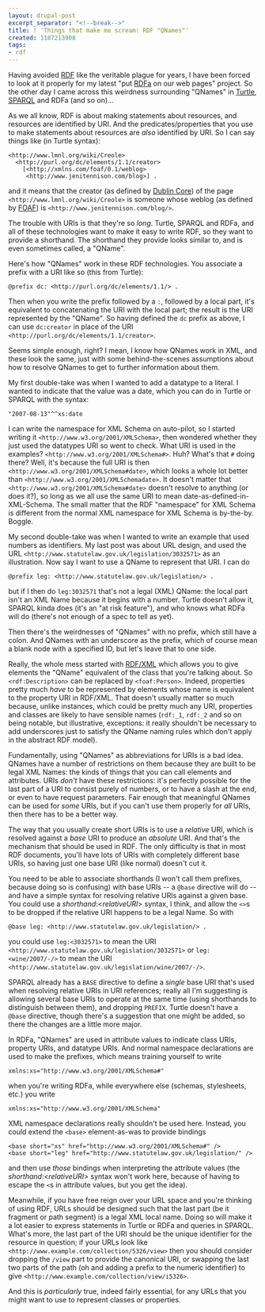 ```yaml
---
layout: drupal-post
excerpt_separator: "<!--break-->"
title: ! 'Things that make me scream: RDF "QNames"'
created: 1187213908
tags:
- rdf
---
```

Having avoided [RDF][1] like the veritable plague for years, I have been forced to look at it properly for my latest "put [RDFa][2] on our web pages" project. So the other day I came across this weirdness surrounding "QNames" in [Turtle][4], [SPARQL][5] and RDFa (and so on)...

As we all know, RDF is about making statements about resources, and resources are identified by URI. And the predicates/properties that you use to make statements about resources are *also* identified by URI. So I can say things like (in Turtle syntax):

    <http://www.lmnl.org/wiki/Creole>
      <http://purl.org/dc/elements/1.1/creator>
        [<http://xmlns.com/foaf/0.1/weblog>
         <http://www.jenitennison.com/blog>] .

and it means that the creator (as defined by [Dublin Core][6]) of the page `<http://www.lmnl.org/wiki/Creole>` is someone whose weblog (as defined by [FOAF][7]) is `<http://www.jenitennison.com/blog/>`.

[1]: http://en.wikipedia.org/wiki/Resource_Description_Framework "Wikipedia: Resource Description Framework"
[2]: http://en.wikipedia.org/wiki/RDFa "Wikipedia: RDFa"
[4]: http://www.dajobe.org/2004/01/turtle/ "Turtle: notation for RDF"
[5]: http://www.w3.org/TR/rdf-sparql-query/ "W3C: SPARQL: queries over RDF" 
[6]: http://www.dublincore.org/ "Dublin Core Metadata Initiative"
[7]: http://www.foaf-project.org/ "Friend of a Friend Project Page"
[8]: http://www.w3.org/TR/rdf-syntax-grammar/ "W3C: RDF/XML"

<!--break-->

The trouble with URIs is that they're so *long*. Turtle, SPARQL and RDFa, and all of these technologies want to make it easy to write RDF, so they want to provide a shorthand. The shorthand they provide looks similar to, and is even sometimes called, a "QName".

Here's how "QNames" work in these RDF technologies. You associate a prefix with a URI like so (this from Turtle):

    @prefix dc: <http://purl.org/dc/elements/1.1/> .

Then when you write the prefix followed by a `:`, followed by a local part, it's equivalent to concatenating the URI with the local part; the result is the URI represented by the "QName". So having defined the `dc` prefix as above, I can use `dc:creator` in place of the URI `<http://purl.org/dc/elements/1.1/creator>`.

Seems simple enough, right? I mean, I know how QNames work in XML, and these look the same, just with some behind-the-scenes assumptions about how to resolve QNames to get to further information about them.

My first double-take was when I wanted to add a datatype to a literal. I wanted to indicate that the value was a date, which you can do in Turtle or SPARQL with the syntax:

    "2007-08-13"^^xs:date

I can write the namespace for XML Schema on auto-pilot, so I started writing it `<http://www.w3.org/2001/XMLSchema>`, then wondered whether they just used the datatypes URI so went to check. What URI is used in the examples? `<http://www.w3.org/2001/XMLSchema#>`. Huh? What's that `#` doing there? Well, it's because the full URI is then `<http://www.w3.org/2001/XMLSchema#date>`, which looks a whole lot better than `<http://www.w3.org/2001/XMLSchemadate>`. It doesn't matter that `<http://www.w3.org/2001/XMLSchema#date>` doesn't resolve to anything (or does it?), so long as we all use the same URI to mean date-as-defined-in-XML-Schema. The small matter that the RDF "namespace" for XML Schema is different from the normal XML namespace for XML Schema is by-the-by. Boggle.

My second double-take was when I wanted to write an example that used numbers as identifiers. My last post was about URL design, and used the URL `<http://www.statutelaw.gov.uk/legislation/3032571>` as an illustration. Now say I want to use a QName to represent that URI. I can do

    @prefix leg: <http://www.statutelaw.gov.uk/legislation/> .

but if I then do `leg:3032571` that's not a legal (XML) QName: the local part isn't an XML Name because it begins with a number. Turtle doesn't allow it, SPARQL kinda does (it's an "at risk feature"), and who knows what RDFa will do (there's not enough of a spec to tell as yet).

Then there's the weirdnesses of "QNames" with no prefix, which still have a colon. And QNames with an underscore as the prefix, which of course mean a blank node with a specified ID, but let's leave that to one side.

Really, the whole mess started with [RDF/XML][8] which allows you to give elements the "QName" equivalent of the class that you're talking about. So `<rdf:Description>` can be replaced by `<foaf:Person>`. Indeed, properties pretty much *have* to be represented by elements whose name is equivalent to the property URI in RDF/XML. That doesn't usually matter so much because, unlike instances, which could be pretty much any URI, properties and classes are likely to have sensible names (`rdf:_1`, `rdf:_2` and so on being notable, but illustrative, exceptions: it really shouldn't be necessary to add underscores just to satisfy the QName naming rules which don't apply in the abstract RDF model).

Fundamentally, using "QNames" as abbreviations for URIs is a bad idea. QNames have a number of restrictions on them because they are built to be legal XML Names: the kinds of things that you  can call elements and attributes. URIs *don't* have these restrictions: it's perfectly possible for the last part of a URI to consist purely of numbers, or to have a slash at the end, or even to have request parameters. Fair enough that meaningful QNames can be used for *some* URIs, but if you can't use them properly for *all* URIs, then there has to be a better way.

The way that you usually create short URIs is to use a *relative* URI, which is resolved against a *base* URI to produce an *absolute* URI. And that's the mechanism that should be used in RDF. The only difficulty is that in most RDF documents, you'll have lots of URIs with completely different base URIs, so having just one base URI (like normal) doesn't cut it.

You need to be able to associate shorthands (I won't call them prefixes, because doing so is confusing) with base URIs -- a `@base` directive will do -- and have a simple syntax for resolving relative URIs against a given base. You could use a *shorthand*:<*relativeURI*> syntax, I think, and allow the `<>`s to be dropped if the relative URI happens to be a legal Name. So with

    @base leg: <http://www.statutelaw.gov.uk/legislation/> .

you could use `leg:<3032571>` to mean the URI `<http://www.statutelaw.gov.uk/legislation/3032571>` or `leg:<wine/2007/-/>` to mean the URI `<http://www.statutelaw.gov.uk/legislation/wine/2007/-/>`.

SPARQL already has a `BASE` directive to define a *single* base URI that's used when resolving relative URIs in URI references; really all I'm suggesting is allowing several base URIs to operate at the same time (using shorthands to distinguish between them), and dropping `PREFIX`. Turtle doesn't have a `@base` directive, though there's a suggestion that one might be added, so there the changes are a little more major.

In RDFa, "QNames" are used in attribute values to indicate class URIs, property URIs, and datatype URIs. And normal namespace declarations are used to make the prefixes, which means training yourself to write

    xmlns:xs="http://www.w3.org/2001/XMLSchema#"

when you're writing RDFa, while everywhere else (schemas, stylesheets, etc.) you write

    xmlns:xs="http://www.w3.org/2001/XMLSchema"

XML namespace declarations really shouldn't be used here. Instead, you could extend the `<base>` element-as-was to provide bindings

    <base short="xs" href="http://www.w3.org/2001/XMLSchema#" />
    <base short="leg" href="http://www.statutelaw.gov.uk/legislation/" />

and then use *those* bindings when interpreting the attribute values (the *shorthand*:<*relativeURI*> syntax won't work here, because of having to escape the `<`s in attribute values, but you get the idea).

Meanwhile, if you have free reign over your URL space and you're thinking of using RDF, URLs should be designed such that the last part (be it fragment or path segment) is a legal XML local name. Doing so will make it a lot easier to express statements in Turtle or RDFa and queries in SPARQL. What's more, the last part of the URI should be the unique identifier for the resource in question; if your URLs look like `<http://www.example.com/collection/5326/view>` then you should consider dropping the `/view` part to provide the canonical URI, or swapping the last two parts of the path (oh and adding a prefix to the numeric identifier) to give `<http://www.example.com/collection/view/i5326>`.

And this is *particularly* true, indeed fairly essential, for any URLs that you might want to use to represent classes or properties.
